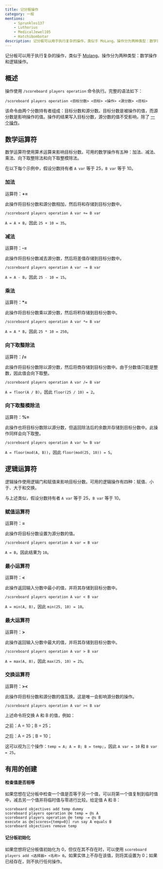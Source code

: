 ```yaml
---
title: 记分板操作
category: 一般
mentions:
    - Sprunkles137
    - Luthorius
    - MedicalJewel105
    - Hatchibombotar
description: 记分板可以用于执行复杂的操作，类似于 MoLang。操作分为两种类型：数学操作和逻辑操作。
---
```


记分板可以用于执行复杂的操作，类似于 [Molang](/concepts/molang)。操作分为两种类型：数学操作和逻辑操作。

## 概述
操作使用 `/scoreboard players operation` 命令执行。完整的语法如下：
```
/scoreboard players operation <目标分数> <目标> <操作> <源分数> <目标>
```
该命令由两个分数持有者组成：目标分数和源分数。目标分数是被操作的值，而源分数是影响操作的值。操作的结果写入目标分数，源分数的值不受影响，除了 [一个操作](/commands/scoreboard-operations#swap-operator)。

## 数学运算符
数学运算符使用算术运算来影响目标分数。可用的数学操作有五种：加法、减法、乘法、向下取整除法和向下取整模除法。

在以下每个示例中，假设分数持有者 `A var` 等于 25，`B var` 等于 10。

### 加法
运算符：**+=**

此操作将目标分数和源分数相加，然后将和存储到目标分数中。
```
/scoreboard players operation A var += B var
```
`A = A + B`，因此 `25 + 10 = 35`。

### 减法
运算符：**-=**

此操作将目标分数减去源分数，然后将差值存储到目标分数中。
```
/scoreboard players operation A var -= B var
```
`A = A - B`，因此 `25 - 10 = 15`。

### 乘法
运算符：**\*=**

此操作将目标分数乘以源分数，然后将积存储到目标分数中。
```
/scoreboard players operation A var *= B var
```
`A = A * B`，因此 `25 * 10 = 250`。

### 向下取整除法
运算符：**/=**

此操作将目标分数除以源分数，然后将商存储到目标分数中。由于分数值只能是整数，因此值会向下取整。
```
/scoreboard players operation A var /= B var
```
`A = floor(A / B)`，因此 `floor(25 / 10) = 2`。

### 向下取整模除法
运算符：**%=**

此操作也将目标分数除以源分数，但返回除法后的余数并存储到目标分数中。此操作同样会向下取整。
```
/scoreboard players operation A var %= B var
```
`A = floor(mod(A, B))`，因此 `floor(mod(25, 10)) = 5`。

## 逻辑运算符
逻辑操作使用逻辑门和赋值来影响目标分数。可用的逻辑操作有四种：赋值、小于、大于和交换。

与上述类似，假设分数持有者 `A var` 等于 25，`B var` 等于 10。

### 赋值运算符
运算符：**=**

此操作将目标分数设置为源分数的值。
```
/scoreboard players operation A var = B var
```
`A = B`，因此结果为 `10`。

### 最小运算符
运算符：**<**

此操作返回输入分数中最小的值，并将其存储到目标分数中。
```
/scoreboard players operation A var < B var
```
`A = min(A, B)`，因此 `min(25, 10) = 10`。

### 最大运算符
运算符：**>**

此操作返回输入分数中最大的值，并将其存储到目标分数中。
```
/scoreboard players operation A var > B var
```
`A = max(A, B)`，因此 `max(25, 10) = 25`。

### 交换运算符
运算符：**><**

此操作将目标分数和源分数的值互换。这是唯一会影响源分数的操作。
```
/scoreboard players operation A var >< B var
```
上述命令将交换 A 和 B 的值，例如：

之前：A = 10；B = 25；

之后：A = 25；B = 10；

这可以视为三个操作：`temp = A; A = B; B = temp;`，因此 `A var = 10` 和 `B var = 25`。

## 有用的创建

#### 检查值是否相等

如果您想在记分板中检查一个值是否等于另一个值，可以将第一个值复制到临时值中，减去另一个值并将临时值与零进行比较。给定值 A 和 B：

<CodeHeader></CodeHeader>

```
scoreboard objectives add temp dummy
scoreboard players operation @e temp = @s A
scoreboard players operation @e temp -= @s B
execute as @e[scores={temp=0}] run say A equals B
scoreboard objectives remove temp
```

#### 记分板初始化

如果您想将记分板值初始化为 0，但仅在其不存在时，可以使用 `scoreboard players add <选择器> <名称> 0`。如果实体上不存在该值，则将其设置为 0；如果已经存在，则不执行任何操作。